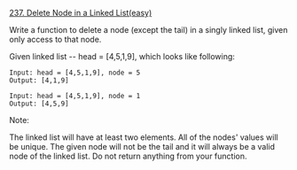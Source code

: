 [237. Delete Node in a Linked List(easy)](https://leetcode.com/problems/delete-node-in-a-linked-list/description/)

Write a function to delete a node (except the tail) in a singly linked list,
given only access to that node.

Given linked list -- head = [4,5,1,9], which looks like following:
```
Input: head = [4,5,1,9], node = 5
Output: [4,1,9]

Input: head = [4,5,1,9], node = 1
Output: [4,5,9]
```
   
   
Note:

The linked list will have at least two elements.
All of the nodes' values will be unique.
The given node will not be the tail and it will always be a valid node of the linked list.
Do not return anything from your function.
